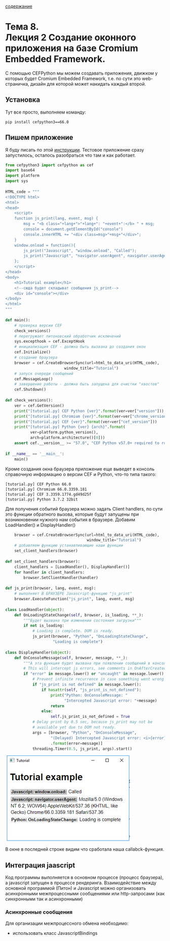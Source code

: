 [содержание](/readme.md)  

# Тема 8.<br/>Лекция 2 Создание оконного приложения на базе Cromium Embedded Framework.

С помощью CEFPython мы можем создавать приложения, движком у которых будет Cromium Embedded Framework, т.е. по сути это web-страничка, дизайн для которой может накидать каждый второй.

## Установка
Тут все просто, выполняем команду:
```
pip install cefpython3==66.0
```

## Пишем приложение
Я буду писать по этой [инструкции](https://github.com/cztomczak/cefpython/blob/master/docs/Tutorial.md). Тестовое приложение сразу запустилось, осталось разобраться что там и как работает.

```py
from cefpython3 import cefpython as cef
import base64
import platform
import sys

HTML_code = """
<!DOCTYPE html>
<html>
<head>
    <script>
    function js_print(lang, event, msg) {
        msg = "<b class="+lang+">"+lang+": "+event+":</b> " + msg;
        console = document.getElementById("console")
        console.innerHTML += "<div class=msg>"+msg+"</div>";
    }
    window.onload = function(){
        js_print("Javascript", "window.onload", "Called");
        js_print("Javascript", "navigator.userAgent", navigator.userAgent);
    };
    </script>
</head>
<body>
    <h1>Tutorial example</h1>
    <!--сюда будет складыват сообщения js_print-->
    <div id="console"></div>
</body>
</html>
"""

def main():
    # проверка версии CEF
    check_versions()
    # перегружает питоновский обработчик исключений
    sys.excepthook = cef.ExceptHook  
    # инициализация CEF - должна быть вызвана до создания окон
    cef.Initialize()
    # создание браузера
    browser = cef.CreateBrowserSync(url=html_to_data_uri(HTML_code),
                          window_title="Tutorial")
    # запуск очереди сообщений
    cef.MessageLoop()
    # завершение работы - должна быть запущена для очистки "хвостов"
    cef.Shutdown()

def check_versions():
    ver = cef.GetVersion()
    print("[tutorial.py] CEF Python {ver}".format(ver=ver["version"]))
    print("[tutorial.py] Chromium {ver}".format(ver=ver["chrome_version"]))
    print("[tutorial.py] CEF {ver}".format(ver=ver["cef_version"]))
    print("[tutorial.py] Python {ver} {arch}".format(
           ver=platform.python_version(),
           arch=platform.architecture()[0]))
    assert cef.__version__ >= "57.0", "CEF Python v57.0+ required to run this"

if __name__ == '__main__':
    main()
```

Кроме создания окна браузера приложение еще выведет в консоль справочную информацию о версии CEF и Python, что-то типа такого:

```
[tutorial.py] CEF Python 66.0
[tutorial.py] Chromium 66.0.3359.181
[tutorial.py] CEF 3.3359.1774.gd49d25f
[tutorial.py] Python 3.7.2 32bit
```

Для получения событий браузера можно задать Client handlers, по сути это функции обратного вызова, которые будут запущены при возникновении нужного нам события в браузере. Добавим LoadHandler() и DisplayHandler()

```py
    browser = cef.CreateBrowserSync(url=html_to_data_uri(HTML_code),
                                    window_title="Tutorial")
    # добавляем функцию устанавливающие наши функции
    set_client_handlers(browser)

def set_client_handlers(browser):
    client_handlers = [LoadHandler(), DisplayHandler()]
    for handler in client_handlers:
        browser.SetClientHandler(handler)

def js_print(browser, lang, event, msg):
    # выполняет В БРАУЗЕРЕ Javascript-функцию "js_print"
    browser.ExecuteFunction("js_print", lang, event, msg)

class LoadHandler(object):
    def OnLoadingStateChange(self, browser, is_loading, **_):
        """Будет вызвана при изменении состояния загрузки"""
        if not is_loading:
            # Loading is complete. DOM is ready.
            js_print(browser, "Python", "OnLoadingStateChange",
                     "Loading is complete")

class DisplayHandler(object):
    def OnConsoleMessage(self, browser, message, **_):
        """А эта функция будет вызвана при появлении сообщений в консоли браузера (обычно это ошибки, но можно через это событие настроить обмен данными)"""
        # This will intercept js errors, see comments in OnAfterCreated
        if "error" in message.lower() or "uncaught" in message.lower():
            # Prevent infinite recurrence in case something went wrong
            if "js_print is not defined" in message.lower():
                if hasattr(self, "js_print_is_not_defined"):
                    print("Python: OnConsoleMessage: "
                          "Intercepted Javascript error: "+message)
                    return
                else:
                    self.js_print_is_not_defined = True
            # Delay print by 0.5 sec, because js_print may not be
            # available yet due to DOM not ready.
            args = [browser, "Python", "OnConsoleMessage",
                    "(Delayed) Intercepted Javascript error: <i>{error}</i>"
                    .format(error=message)]
            threading.Timer(0.5, js_print, args).start()
```

![окно браузера](../img/t8l2p1.png)

В окне в последней строке видим что сработала наша callabck-функция.

## Интеграция jaascript
Код программы выполняется в основном процессе (процесс браузера), а javascript запущен в процессе рендеринга. Взаимодействие между основной программой (Питон) и Javascript можно организовать асинхронными межпроцессными сообщениями или http-запросами (как синхронными так и асинхронными)

### Асинхронные сообщения
Для организации межпроцессного обмена необходимо:
* использовать класс JavascriptBindings 